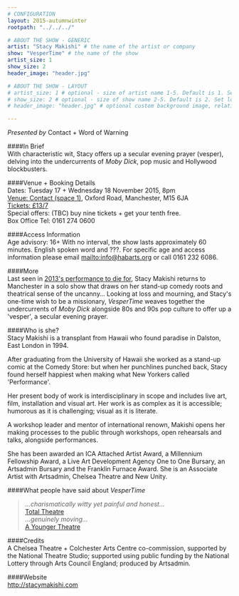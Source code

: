 ```yaml
---
# CONFIGURATION
layout: 2015-autumnwinter
rootpath: "../../../"

# ABOUT THE SHOW - GENERIC
artist: "Stacy Makishi" # the name of the artist or company
show: "VesperTime" # the name of the show
artist_size: 1
show_size: 2
header_image: "header.jpg"    

# ABOUT THE SHOW - LAYOUT
# artist_size: 1 # optional - size of artist name 1-5. Default is 1. Set longer names to lower values
# show_size: 2 # optional - size of show name 2-5. Default is 2. Set longer names to lower values
# header_image: "header.jpg" # optional custom background image, relative to current page

---
```

*Presented by* Contact + Word of Warning         
       
####In Brief      
With characteristic wit, Stacy offers up a secular evening prayer (vesper), delving into the undercurrents of *Moby Dick*, pop music and Hollywood blockbusters.            
              
####Venue + Booking Details    
Dates: Tuesday 17 + Wednesday 18 November 2015, 8pm         
[Venue: Contact (space 1)](http://contactmcr.com/visit/getting-here), Oxford Road, Manchester, M15 6JA        
[Tickets: £13/7](http://contactmcr.com/whats-on/40896-stacy-makishi-vesper-time/booking/)    
Special offers: (TBC) buy nine tickets + get your tenth free.    
Box Office Tel: 0161 274 0600         
        
####Access Information        
Age advisory: 16+ With no interval, the show lasts approximately 60 minutes. English spoken word and ???. For specific age and access information please email <mailto:info@habarts.org> or call 0161 232 6086.     
             
####More      
Last seen in [2013's performance to die for](/archive/2013-autumnwinter/makishi), Stacy Makishi returns to Manchester in a solo show that draws on her stand-up comedy roots and theatrical sense of the uncanny… Looking at loss and mourning, and Stacy's one-time wish to be a missionary, *VesperTime* weaves together the undercurrents of *Moby Dick* alongside 80s and 90s pop culture to offer up a 'vesper', a secular evening prayer.             
       
####Who is she?     
Stacy Makishi is a transplant from Hawaii who found paradise in Dalston, East London in 1994.            
       
After graduating from the University of Hawaii she worked as a stand-up comic at the Comedy Store: but when her punchlines punched back, Stacy found herself happiest when making what New Yorkers called 'Performance'.            
       
Her present body of work is interdisciplinary in scope and includes live art, film, installation and visual art. Her work is as complex as it is accessible; humorous as it is challenging; visual as it is literate.          
       
A workshop leader and mentor of international renown, Makishi opens her making processes to the public through workshops, open rehearsals and talks, alongside performances.             
       
She has been awarded an ICA Attached Artist Award, a Millennium Fellowship Award, a Live Art Development Agency One to One Bursary, an Artsadmin Bursary and the Franklin Furnace Award. She is an Associate Artist with Artsadmin, Chelsea Theatre and New Unity.           
       
####What people have said about *VesperTime*        
>*…charismatically witty yet painful and honest…*<br>[Total Theatre](http://totaltheatre.org.uk/vespertime)     
>*…genuinely moving…*<br>[A Younger Theatre](http://www.ayoungertheatre.com/review-vespertime-chelsea-theatre-stacey-makishi)
       
####Credits          
A Chelsea Theatre + Colchester Arts Centre co-commission, supported by the National Theatre Studio; supported using public funding by the National Lottery through Arts Council England; produced by Artsadmin.
       
####Website          
<http://stacymakishi.com>
